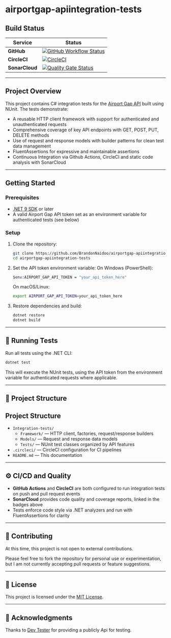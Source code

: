 # airportgap-apiintegration-tests

## Build Status

| Service        | Status                                                                                                                                                                                                                                                 |
| -------------- | ------------------------------------------------------------------------------------------------------------------------------------------------------------------------------------------------------------------------------------------------------ |
| **GitHub**     | [![GitHub Workflow Status](https://github.com/BrandonNaidoo/airportgap-apiintegration-tests/actions/workflows/run-tests.yml/badge.svg)](https://github.com/BrandonNaidoo/airportgap-apiintegration-tests/actions/workflows/run-tests.yml)
| **CircleCI**   | [![CircleCI](https://dl.circleci.com/status-badge/img/circleci/)](https://dl.circleci.com/status-badge/redirect/circleci/) |
| **SonarCloud** | [![Quality Gate Status](https://sonarcloud.io/api/project_badges/measure?project=BrandonNaidoo_airportgap-apiintegration-tests&metric=alert_status)](https://sonarcloud.io/summary/new_code?id=BrandonNaidoo_airportgap-apiintegration-tests)    

---

## Project Overview


This project contains C# integration tests for the [Airport Gap API](https://airportgap.com/docs) built using NUnit. The tests demonstrate:

- A reusable HTTP client framework with support for authenticated and unauthenticated requests
- Comprehensive coverage of key API endpoints with GET, POST, PUT, DELETE methods
- Use of request and response models with builder patterns for clean test data management
- FluentAssertions for expressive and maintainable assertions
- Continuous Integration via Github Actions, CircleCI and static code analysis with SonarCloud

---

## Getting Started

### Prerequisites
- [.NET 9 SDK](https://dotnet.microsoft.com/en-us/download/dotnet/9.0) or later
- A valid Airport Gap API token set as an environment variable for authenticated tests (see below)


### Setup

1. Clone the repository:
    ```bash
    git clone https://github.com/BrandonNaidoo/airportgap-apiintegration-tests.git
    cd airportgap-apiintegration-tests
    ```
1. Set the API token environment variable:
   On Windows (PowerShell):
   ```bash
   $env:AIRPORT_GAP_API_TOKEN = "your_api_token_here"
   ```
   On macOS/Linux:
   ```bash
   export AIRPORT_GAP_API_TOKEN=your_api_token_here
   ```
1. Restore dependencies and build:
   ```bash
   dotnet restore
   dotnet build
   ```

---

## 🚀 Running Tests

Run all tests using the .NET CLI:

```bash
dotnet test
```

This will execute the NUnit tests, using the API token from the environment variable for authenticated requests where applicable.

---

## 🧩 Project Structure

## Project Structure

- `Integration-tests/`
  - `Framework/` — HTTP client, factories, request/response builders
  - `Models/` — Request and response data models
  - `Tests/` — NUnit test classes organized by API features
- `.circleci/` — CircleCI configuration for CI pipelines
- `README.md` — This documentation

---

## ⚙️ CI/CD and Quality

- **GitHub Actions** and **CircleCI** are both configured to run integration tests on push and pull request events
- **SonarCloud** provides code quality and coverage reports, linked in the badges above
- Tests enforce code style via .NET analyzers and run with FluentAssertions for clarity

---

## 🤝 Contributing

At this time, this project is not open to external contributions.

Please feel free to fork the repository for personal use or experimentation, but I am not currently accepting pull requests or feature suggestions.

---

## 📄 License

This project is licensed under the [MIT License](LICENSE).

---

## 🙌 Acknowledgments

Thanks to [Dev Tester](https://dev-tester.com/) for providing a publicly Api for testing.